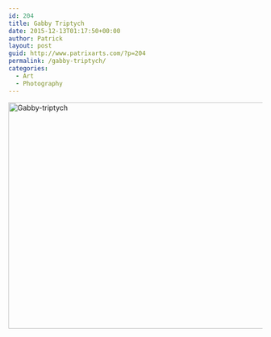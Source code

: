 ```yaml
---
id: 204
title: Gabby Triptych
date: 2015-12-13T01:17:50+00:00
author: Patrick
layout: post
guid: http://www.patrixarts.com/?p=204
permalink: /gabby-triptych/
categories:
  - Art
  - Photography
---
```

<img class="aligncenter wp-image-205 size-full" src="http://www.patrixarts.com/wp-content/uploads/2015/12/Gabby-triptych.jpg" alt="Gabby-triptych" width="800" height="448" srcset="http://www.patrixarts.com/wp-content/uploads/2015/12/Gabby-triptych.jpg 800w, http://www.patrixarts.com/wp-content/uploads/2015/12/Gabby-triptych-300x168.jpg 300w, http://www.patrixarts.com/wp-content/uploads/2015/12/Gabby-triptych-768x430.jpg 768w" sizes="(max-width: 800px) 100vw, 800px" />